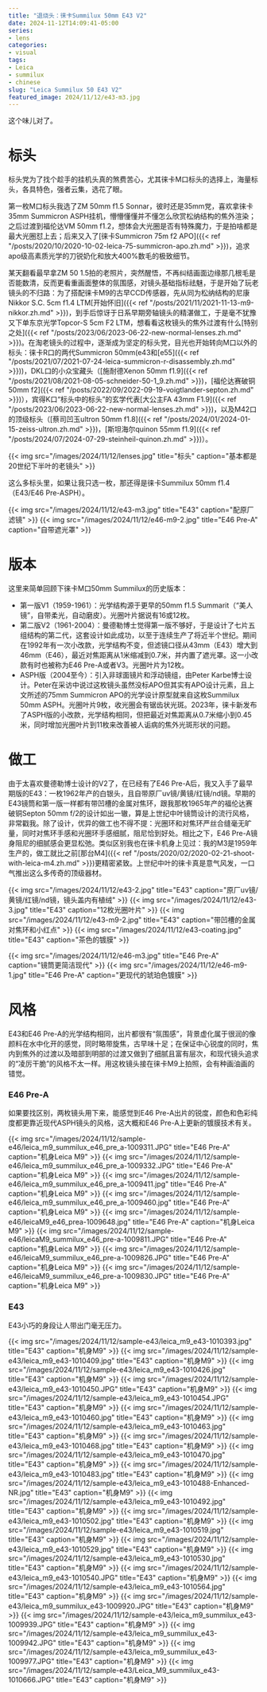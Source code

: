 ```yaml
---
title: "退烧头：徕卡Summilux 50mm E43 V2"
date: 2024-11-12T14:09:41-05:00
series:
- lens
categories:
- visual
tags:
- Leica
- summilux
- chinese
slug: "Leica Summilux 50 E43 V2"
featured_image: 2024/11/12/e43-m3.jpg
---
```


这个味儿对了。
<!--more-->

# 标头

标头党为了找个趁手的挂机头真的煞费苦心，尤其徕卡M口标头的选择上，海量标头，各具特色，强者云集，选花了眼。

第一枚M口标头我选了ZM 50mm f1.5 Sonnar，彼时还是35mm党，喜欢拿徕卡35mm Summicron ASPH挂机，懵懵懂懂并不懂怎么欣赏松纳结构的焦外渲染；之后过渡到福伦达VM 50mm f1.2，想体会大光圈是否有特殊魔力，于是拍啥都是最大光圈怼上去；后来又入了[徕卡Summicron 75m f2 APO]({{< ref "/posts/2020/10/2020-10-02-leica-75-summicron-apo.zh.md" >}})，追求apo级高素质光学的刀锐奶化和放大400%数毛的极致细节。

某天翻看最早拿ZM 50 1.5拍的老照片，突然醒悟，不再纠结画面边缘那几根毛是否能数清，反而更看重画面整体的氛围感，对镜头基础指标祛魅，于是开始了玩老镜头的不归路：为了搭配徕卡M9的古早CCD传感器，先从同为松纳结构的尼康Nikkor S.C. 5cm f1.4 LTM[开始怀旧]({{< ref "/posts/2021/11/2021-11-13-m9-nikkor.zh.md" >}})，到手后惊讶于日系早期旁轴镜头的精湛做工，于是毫不犹豫又下单东京光学Topcor-S 5cm F2 LTM，想看看这枚镜头的焦外过渡有什么[特别之处]({{< ref "/posts/2023/06/2023-06-22-new-normal-lenses.zh.md" >}})。在淘老镜头的过程中，逐渐成为坚定的标头党，目光也开始转向M口以外的标头：徕卡R口的两代Summicron 50mm(e43和[e55]({{< ref "/posts/2021/07/2021-07-24-leica-summicron-r-disassembly.zh.md" >}}))，DKL口的小众宝藏头（[施耐德Xenon 50mm f1.9]({{< ref "/posts/2021/08/2021-08-05-schneider-50-1_9.zh.md" >}})，[福伦达赛破铜50mm f2]({{< ref "/posts/2022/09/2022-09-19-voigtlander-septon.zh.md" >}})），宾得K口“标头中的标头”的玄学代表[大公主FA 43mm F1.9]({{< ref "/posts/2023/06/2023-06-22-new-normal-lenses.zh.md" >}})，以及M42口的顶级标头（[蔡司凹玉ultron 50mm f1.8]({{< ref "/posts/2024/01/2024-01-15-zeiss-ultron.zh.md" >}})，[斯坦海尔quinon 55mm f1.9]({{< ref "/posts/2024/07/2024-07-29-steinheil-quinon.zh.md" >}})）。

{{< img src="/images/2024/11/12/lenses.jpg" title="标头" caption="基本都是20世纪下半叶的老镜头" >}}

这么多标头里，如果让我只选一枚，那还得是徕卡Summilux 50mm f1.4（E43/E46 Pre-ASPH）。

{{< img src="/images/2024/11/12/e43-m3.jpg" title="E43" caption="配原厂滤镜" >}}
{{< img src="/images/2024/11/12/e46-m9-2.jpg" title="E46 Pre-A" caption="自带遮光罩" >}}

# 版本

这里来简单回顾下徕卡M口50mm Summilux的历史版本：

- 第一版V1（1959-1961）：光学结构源于更早的50mm f1.5 Summarit（“美人镜”，自带柔光，自动磨皮）。光圈叶片据说有16或12枚。
- 第二版V2（1961-2004）：曼德勒博士觉得第一版不够好，于是设计了七片五组结构的第二代，这套设计如此成功，以至于连续生产了将近半个世纪。期间在1992年有一次小改款，光学结构不变，但滤镜口径从43mm（E43）增大到46mm（E46），最近对焦距离从1米缩减到0.7米，并内置了遮光罩。这一小改款有时也被称为E46 Pre-A或者V3。光圈叶片为12枚。
- ASPH版（2004至今）：引入非球面镜片和浮动镜组，由Peter Karbe博士设计。Peter在采访中说过这枚镜头虽然没标APO但其实有APO设计元素，且上文所述的75mm Summicron APO的光学设计原型就来自这枚Summilux 50mm ASPH。光圈叶片9枚，收光圈会有锯齿状光斑。2023年，徕卡新发布了ASPH版的小改款，光学结构相同，但把最近对焦距离从0.7米缩小到0.45米，同时增加光圈叶片到11枚来改善被人诟病的焦外光斑形状的问题。

# 做工

由于太喜欢曼德勒博士设计的V2了，在已经有了E46 Pre-A后，我又入手了最早期版的E43：一枚1962年产的白银头，且自带原厂uv镜/黄镜/红镜/nd镜。早期的E43镜筒和第一版一样都有带凹槽的金属对焦环，跟我那枚1965年产的福伦达赛破铜Septon 50mm f/2的设计如出一辙，算是上世纪中叶镜筒设计的流行风格，非常戳我。除了设计，优异的做工也不得不提：光圈环和对焦环严丝合缝毫无旷量，同时对焦环手感和光圈环手感细腻，阻尼恰到好处。相比之下，E46 Pre-A镜身阻尼的细腻感会更显松弛。类似区别我也在徕卡机身上见过：我的M3是1959年生产的，做工就比之前[那台M4]({{< ref "/posts/2020/02/2020-02-21-shoot-with-leica-m4.zh.md" >}})更精密紧致。上世纪中叶的徕卡真是意气风发，一口气推出这么多传奇的顶级器材。

{{< img src="/images/2024/11/12/e43-2.jpg" title="E43" caption="原厂uv镜/黄镜/红镜/nd镜，镜头盖内有植绒" >}}
{{< img src="/images/2024/11/12/e43-3.jpg" title="E43" caption="12枚光圈叶片" >}}
{{< img src="/images/2024/11/12/e43-m9-2.jpg" title="E43" caption="带凹槽的金属对焦环和小红点" >}}
{{< img src="/images/2024/11/12/e43-coating.jpg" title="E43" caption="茶色的镀膜" >}}

{{< img src="/images/2024/11/12/e46-m3.jpg" title="E46 Pre-A" caption="镜筒更简洁现代" >}}
{{< img src="/images/2024/11/12/e46-m9-1.jpg" title="E46 Pre-A" caption="更现代的琥珀色镀膜" >}}

# 风格

E43和E46 Pre-A的光学结构相同，出片都很有“氛围感”，背景虚化属于很润的像颜料在水中化开的感觉，同时略带旋焦，古早味十足；在保证中心锐度的同时，焦内到焦外的过渡以及暗部到明部的过渡又做到了细腻且富有层次，和现代镜头追求的“凌厉干脆”的风格不太一样。用这枚镜头接在徕卡M9上拍照，会有种画油画的错觉。

### E46 Pre-A

如果要找区别，两枚镜头用下来，能感觉到E46 Pre-A出片的锐度，颜色和色彩纯度都更靠近现代ASPH镜头的风格，这大概和E46 Pre-A上更新的镀膜技术有关。

{{< img src="/images/2024/11/12/sample-e46/leica_m9_summilux_e46_pre_a-1009311.JPG" title="E46 Pre-A" caption="机身Leica M9" >}}
{{< img src="/images/2024/11/12/sample-e46/leica_m9_summilux_e46_pre_a-1009332.JPG" title="E46 Pre-A" caption="机身Leica M9" >}}
{{< img src="/images/2024/11/12/sample-e46/leica_m9_summilux_e46_pre_a-1009411.jpg" title="E46 Pre-A" caption="机身Leica M9" >}}
{{< img src="/images/2024/11/12/sample-e46/leica_m9_summilux_e46_pre_a-1009460.jpg" title="E46 Pre-A" caption="机身Leica M9" >}}
{{< img src="/images/2024/11/12/sample-e46/leicaM9_e46_prea-1009648.jpg" title="E46 Pre-A" caption="机身Leica M9" >}}
{{< img src="/images/2024/11/12/sample-e46/leicaM9_summilux_e46_pre-a-1009811.JPG" title="E46 Pre-A" caption="机身Leica M9" >}}
{{< img src="/images/2024/11/12/sample-e46/leicaM9_summilux_e46_pre-a-1009826.JPG" title="E46 Pre-A" caption="机身Leica M9" >}}
{{< img src="/images/2024/11/12/sample-e46/leicaM9_summilux_e46_pre-a-1009830.JPG" title="E46 Pre-A" caption="机身Leica M9" >}}


### E43

E43小巧的身段让人带出门毫无压力。

{{< img src="/images/2024/11/12/sample-e43/leica_m9_e43-1010393.jpg" title="E43" caption="机身M9" >}}
{{< img src="/images/2024/11/12/sample-e43/leica_m9_e43-1010409.jpg" title="E43" caption="机身M9" >}}
{{< img src="/images/2024/11/12/sample-e43/leica_m9_e43-1010426.jpg" title="E43" caption="机身M9" >}}
{{< img src="/images/2024/11/12/sample-e43/leica_m9_e43-1010450.JPG" title="E43" caption="机身M9" >}}
{{< img src="/images/2024/11/12/sample-e43/leica_m9_e43-1010454.JPG" title="E43" caption="机身M9" >}}
{{< img src="/images/2024/11/12/sample-e43/leica_m9_e43-1010460.jpg" title="E43" caption="机身M9" >}}
{{< img src="/images/2024/11/12/sample-e43/leica_m9_e43-1010463.jpg" title="E43" caption="机身M9" >}}
{{< img src="/images/2024/11/12/sample-e43/leica_m9_e43-1010468.jpg" title="E43" caption="机身M9" >}}
{{< img src="/images/2024/11/12/sample-e43/leica_m9_e43-1010470.jpg" title="E43" caption="机身M9" >}}
{{< img src="/images/2024/11/12/sample-e43/leica_m9_e43-1010483.jpg" title="E43" caption="机身M9" >}}
{{< img src="/images/2024/11/12/sample-e43/leica_m9_e43-1010488-Enhanced-NR.jpg" title="E43" caption="机身M9" >}}
{{< img src="/images/2024/11/12/sample-e43/leica_m9_e43-1010492.jpg" title="E43" caption="机身M9" >}}
{{< img src="/images/2024/11/12/sample-e43/leica_m9_e43-1010502.jpg" title="E43" caption="机身M9" >}}
{{< img src="/images/2024/11/12/sample-e43/leica_m9_e43-1010519.jpg" title="E43" caption="机身M9" >}}
{{< img src="/images/2024/11/12/sample-e43/leica_m9_e43-1010529.jpg" title="E43" caption="机身M9" >}}
{{< img src="/images/2024/11/12/sample-e43/leica_m9_e43-1010530.jpg" title="E43" caption="机身M9" >}}
{{< img src="/images/2024/11/12/sample-e43/leica_m9_e43-1010540.JPG" title="E43" caption="机身M9" >}}
{{< img src="/images/2024/11/12/sample-e43/leica_m9_e43-1010564.jpg" title="E43" caption="机身M9" >}}
{{< img src="/images/2024/11/12/sample-e43/leica_m9_summilux_e43-1009920.JPG" title="E43" caption="机身M9" >}}
{{< img src="/images/2024/11/12/sample-e43/leica_m9_summilux_e43-1009939.JPG" title="E43" caption="机身M9" >}}
{{< img src="/images/2024/11/12/sample-e43/leica_m9_summilux_e43-1009942.JPG" title="E43" caption="机身M9" >}}
{{< img src="/images/2024/11/12/sample-e43/leica_m9_summilux_e43-1009977.JPG" title="E43" caption="机身M9" >}}
{{< img src="/images/2024/11/12/sample-e43/Leica_M9_summilux_e43-1010666.JPG" title="E43" caption="机身M9" >}}
